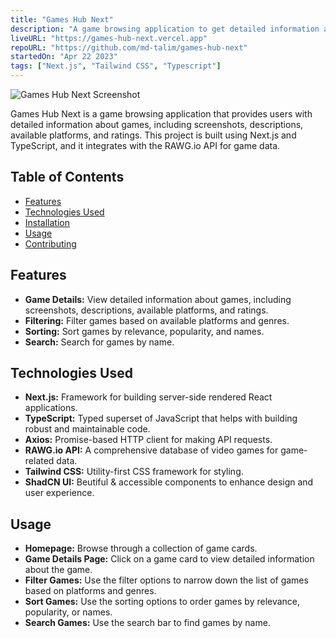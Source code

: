 ```yaml
---
title: "Games Hub Next"
description: "A game browsing application to get detailed information about games."
liveURL: "https://games-hub-next.vercel.app"
repoURL: "https://github.com/md-talim/games-hub-next"
startedOn: "Apr 22 2023"
tags: ["Next.js", "Tailwind CSS", "Typescript"]
---
```


![Games Hub Next Screenshot](/games-hub-next.png)

Games Hub Next is a game browsing application that provides users with detailed information about games, including screenshots, descriptions, available platforms, and ratings. This project is built using Next.js and TypeScript, and it integrates with the RAWG.io API for game data.

## Table of Contents

- [Features](#features)
- [Technologies Used](#technologies-used)
- [Installation](#installation)
- [Usage](#usage)
- [Contributing](#contributing)

## Features

- **Game Details:** View detailed information about games, including screenshots, descriptions, available platforms, and ratings.
- **Filtering:** Filter games based on available platforms and genres.
- **Sorting:** Sort games by relevance, popularity, and names.
- **Search:** Search for games by name.

## Technologies Used

- **Next.js:** Framework for building server-side rendered React applications.
- **TypeScript:** Typed superset of JavaScript that helps with building robust and maintainable code.
- **Axios:** Promise-based HTTP client for making API requests.
- **RAWG.io API:** A comprehensive database of video games for game-related data.
- **Tailwind CSS:** Utility-first CSS framework for styling.
- **ShadCN UI:** Beutiful & accessible components to enhance design and user experience.

## Usage

- **Homepage:** Browse through a collection of game cards.
- **Game Details Page:** Click on a game card to view detailed information about the game.
- **Filter Games:** Use the filter options to narrow down the list of games based on platforms and genres.
- **Sort Games:** Use the sorting options to order games by relevance, popularity, or names.
- **Search Games:** Use the search bar to find games by name.
